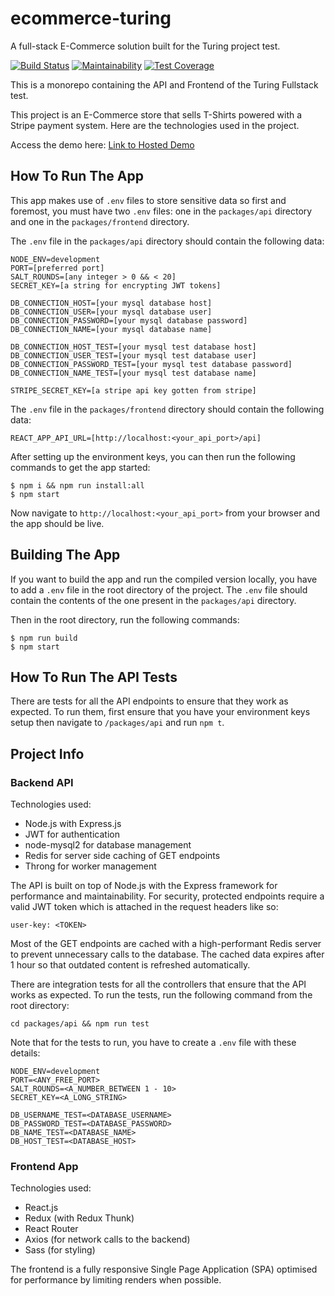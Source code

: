 # ecommerce-turing
A full-stack E-Commerce solution built for the Turing project test.

[![Build Status](https://travis-ci.com/ovieokeh/ecommerce-turing.svg?token=ib4xukwyyyzrf2XQqfZc&branch=develop)](https://travis-ci.com/ovieokeh/ecommerce-turing)
[![Maintainability](https://api.codeclimate.com/v1/badges/14f7f4b747b1a3356b58/maintainability)](https://codeclimate.com/github/ovieokeh/ecommerce-turing/maintainability)
[![Test Coverage](https://api.codeclimate.com/v1/badges/14f7f4b747b1a3356b58/test_coverage)](https://codeclimate.com/github/ovieokeh/ecommerce-turing/test_coverage)

This is a monorepo containing the API and Frontend of the Turing Fullstack test.

This project is an E-Commerce store that sells T-Shirts powered with a Stripe payment system. Here are the technologies used in the project.

Access the demo here: [Link to Hosted Demo](http://shopstack-e.herokuapp.com/)

## How To Run The App
This app makes use of `.env` files to store sensitive data so first and foremost, you must have two `.env` files: one in the `packages/api` directory and one in the `packages/frontend` directory.

The `.env` file in the `packages/api` directory should contain the following data:
```
NODE_ENV=development
PORT=[preferred port]
SALT_ROUNDS=[any integer > 0 && < 20]
SECRET_KEY=[a string for encrypting JWT tokens]

DB_CONNECTION_HOST=[your mysql database host]
DB_CONNECTION_USER=[your mysql database user]
DB_CONNECTION_PASSWORD=[your mysql database password]
DB_CONNECTION_NAME=[your mysql database name]

DB_CONNECTION_HOST_TEST=[your mysql test database host]
DB_CONNECTION_USER_TEST=[your mysql test database user]
DB_CONNECTION_PASSWORD_TEST=[your mysql test database password]
DB_CONNECTION_NAME_TEST=[your mysql test database name]

STRIPE_SECRET_KEY=[a stripe api key gotten from stripe]
```

The `.env` file in the `packages/frontend` directory should contain the following data:
```
REACT_APP_API_URL=[http://localhost:<your_api_port>/api]
```

After setting up the environment keys, you can then run the following commands to get the app started:
```
$ npm i && npm run install:all
$ npm start
```
Now navigate to `http://localhost:<your_api_port>` from your browser and the app should be live.

Building The App
------
If you want to build the app and run the compiled version locally, you have to add a `.env` file in the root directory of the project. The `.env` file should contain the contents of the one present in the `packages/api` directory.

Then in the root directory, run the following commands:
```
$ npm run build
$ npm start
```

## How To Run The API Tests
There are tests for all the API endpoints to ensure that they work as expected. To run them, first ensure that you have your environment keys setup then navigate to `/packages/api` and run `npm t`.

## Project Info

### Backend API

Technologies used:

- Node.js with Express.js
- JWT for authentication
- node-mysql2 for database management
- Redis for server side caching of GET endpoints
- Throng for worker management

The API is built on top of Node.js with the Express framework for performance and maintainability. For security, protected endpoints require a valid JWT token which is attached in the request headers like so:

```
user-key: <TOKEN>
```

Most of the GET endpoints are cached with a high-performant Redis server to prevent unnecessary calls to the database. The cached data expires after 1 hour so that outdated content is refreshed automatically.

There are integration tests for all the controllers that ensure that the API works as expected. To run the tests, run the following command from the root directory:

```
cd packages/api && npm run test
```

Note that for the tests to run, you have to create a `.env` file with these details:

```
NODE_ENV=development
PORT=<ANY_FREE_PORT>
SALT_ROUNDS=<A_NUMBER_BETWEEN 1 - 10>
SECRET_KEY=<A_LONG_STRING>

DB_USERNAME_TEST=<DATABASE_USERNAME>
DB_PASSWORD_TEST=<DATABASE_PASSWORD>
DB_NAME_TEST=<DATABASE_NAME>
DB_HOST_TEST=<DATABASE_HOST>
```

### Frontend App

Technologies used:

- React.js
- Redux (with Redux Thunk)
- React Router
- Axios (for network calls to the backend)
- Sass (for styling)

The frontend is a fully responsive Single Page Application (SPA) optimised for performance by limiting renders when possible.
